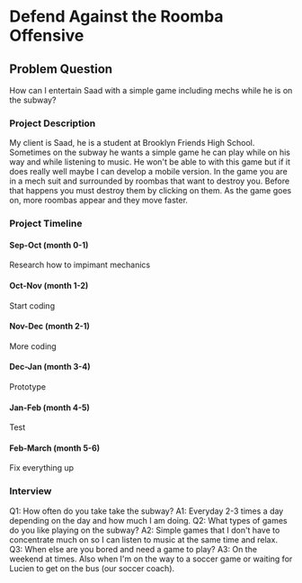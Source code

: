 # Defend Against the Roomba Offensive

## Problem Question
How can I entertain Saad with a simple game including mechs while he is on the subway?

### Project Description
My client is Saad, he is a student at Brooklyn Friends High School. Sometimes on the subway he wants a simple game he can play while on his way and while listening to music. He won't be able to with this game but if it does really well maybe I can develop a mobile version. In the game you are in a mech suit and surrounded by roombas that want to destroy you. Before that happens you must destroy them by clicking on them. As the game goes on, more roombas appear and they move faster.

### Project Timeline

#### Sep-Oct    (month 0-1)
Research how to impimant mechanics

#### Oct-Nov    (month 1-2)
Start coding

#### Nov-Dec    (month 2-1)
More coding

#### Dec-Jan    (month 3-4)
Prototype

#### Jan-Feb    (month 4-5)
Test

#### Feb-March  (month 5-6)
Fix everything up

### Interview
Q1: How often do you take take the subway?
A1: Everyday 2-3 times a day depending on the day and how much I am doing.
Q2: What types of games do you like playing on the subway?
A2: Simple games that I don't have to concentrate much on so I can listen to music at the same time and relax.
Q3: When else are you bored and need a game to play?
A3: On the weekend at times. Also when I'm on the way to a soccer game or waiting for Lucien to get on the bus (our soccer coach).

